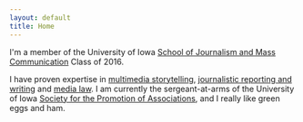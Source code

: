 ```yaml
---
layout: default
title: Home
---
```


I'm a member of the University of Iowa [School of Journalism and Mass Communication](http://clas.uiowa.edu/sjmc/) Class of 2016.

I have proven expertise in [multimedia storytelling](/), [journalistic reporting and writing](/#) and [media law](/#). I am currently the sergeant-at-arms of the University of Iowa [Society for the Promotion of Associations](/#), and I really like green eggs and ham.
